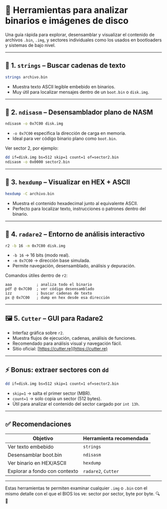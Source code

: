 # 🧰 Herramientas para analizar binarios e imágenes de disco

Una guía rápida para explorar, desensamblar y visualizar el contenido de archivos `.bin`, `.img`, y sectores individuales como los usados en bootloaders y sistemas de bajo nivel.

---

## 🔎 1. `strings` – Buscar cadenas de texto

```bash
strings archivo.bin
```
- Muestra texto ASCII legible embebido en binarios.
- Muy útil para localizar mensajes dentro de un `boot.bin` o `disk.img`.

---

## 🧠 2. `ndisasm` – Desensamblador plano de NASM

```bash
ndisasm -o 0x7C00 disk.img
```
- `-o 0x7C00` especifica la dirección de carga en memoria.
- Ideal para ver código binario plano como `boot.bin`.

Ver sector 2, por ejemplo:
```bash
dd if=disk.img bs=512 skip=1 count=1 of=sector2.bin
ndisasm -o 0x0000 sector2.bin
```

---

## 🔬 3. `hexdump` – Visualizar en HEX + ASCII

```bash
hexdump -C archivo.bin
```
- Muestra el contenido hexadecimal junto al equivalente ASCII.
- Perfecto para localizar texto, instrucciones o patrones dentro del binario.

---

## 🧬 4. `radare2` – Entorno de análisis interactivo

```bash
r2 -b 16 -m 0x7C00 disk.img
```
- `-b 16` → 16 bits (modo real).
- `-m 0x7C00` → dirección base simulada.
- Permite navegación, desensamblado, análisis y depuración.

Comandos útiles dentro de `r2`:
```r2
aaa           ; analiza todo el binario
pdf @ 0x7C00  ; ver código desensamblado
izz           ; buscar cadenas de texto
px @ 0x7C00   ; dump en hex desde esa dirección
```

---

## 🖼️ 5. `Cutter` – GUI para Radare2

- Interfaz gráfica sobre `r2`.
- Muestra flujos de ejecución, cadenas, análisis de funciones.
- Recomendado para análisis visual y navegación fácil.
- Sitio oficial: [https://cutter.re](https://cutter.re)

---

## ⚡ Bonus: extraer sectores con `dd`

```bash
dd if=disk.img bs=512 skip=1 count=1 of=sector2.bin
```
- `skip=1` → salta el primer sector (MBR).
- `count=1` → solo copia un sector (512 bytes).
- Útil para analizar el contenido del sector cargado por `int 13h`.

---

## ✅ Recomendaciones

| Objetivo                      | Herramienta recomendada |
|-------------------------------|--------------------------|
| Ver texto embebido            | `strings`                |
| Desensamblar boot.bin         | `ndisasm`                |
| Ver binario en HEX/ASCII      | `hexdump`                |
| Explorar a fondo con contexto | `radare2`, `Cutter`      |

---

Estas herramientas te permiten examinar cualquier `.img` o `.bin` con el mismo detalle con el que el BIOS los ve: sector por sector, byte por byte. 🔍💾

